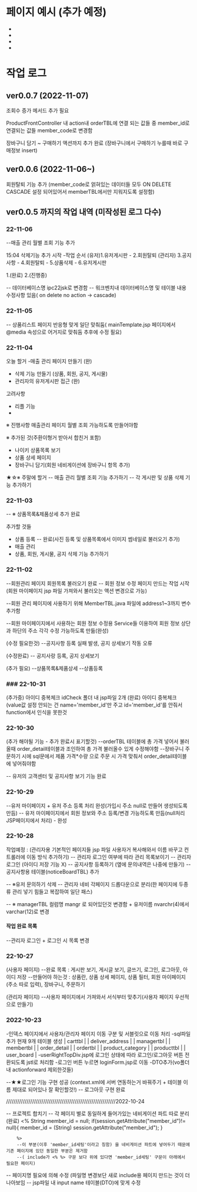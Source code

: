 # 페이지 예시 (추가 예정)  
-
-
-
-
# 작업 로그

## ver0.0.7 (2022-11-07)

조회수 증가 메서드 추가 필요

ProductFrontController 내 action내 orderTBL에 연결 되는 값들 중 member_id로 연결되는 값들 member_code로 변경함

장바구니 담기 ~ 구매하기 액션까지 추가 완료 (장바구니에서 구매하기 누를때 바로 구매정보 insert)


## ver0.0.6 (2022-11-06~)
 
 회원탈퇴 기능 추가 (member_code로 얽혀있는 데이터들 모두 ON DELETE CASCADE 설정 되어있어서 memberTBL에서만 지워지도록 설정함)
 
 ## ver0.0.5 까지의 작업 내역 (미작성된 로그 다수) 
 ### 22-11-06
 
 --매출 관리 월별 조회 기능 추가
 
 15:04 삭제기능 추가 시작 
 -작업 순서 
  (유저)1.유저게시판 - 2.회원탈퇴
  (관리자) 3.공지사항 - 4.회원탈퇴 - 5.상품삭제 - 6.유저게시판 
  
 1.(완료)
 2.(진행중)
 
 -- 데이터베이스명 ipc22jsk로 변경함 
 -- 워크벤치내 데이터베이스명 및 테이블 내용 수정사항 있음( on delete no action -> cascade)
 
###  22-11-05
 
 -- 상품리스트 페이지 반응형 맞게 일단 맞춰둠( mainTemplate.jsp 페이지에서 @media 속성으로 어거지로 맞춰둠 추후에 수정 필요)

###  22-11-04
 
 오늘 할거
 -매출 관리 페이지 만들기 (완)
 - 삭제 기능 만들기
 	(상품, 회원, 공지, 게시물)
 - 관리자의 유저게시판 접근 (완)
 
 고려사항
 - 리플 기능
 - 
 
 ※ 진행사항
 매출관리 페이지 월별 조회 가능하도록 만들어야함
 
 ※ 추가된 것(주환이형거 받아서 합친거 포함)
 - 나이키 상품목록 보기
 - 상품 상세 페이지
 - 장바구니 담기(회원 네비게이션에 장바구니 항목 추가)
  
 ★☆※ 주말에 할거 
 -- 매출 관리 월별 조회 기능 추가하기
 -- 각 게시판 및 상품 삭제 기능 추가하기
 
 
###  22-11-03
 
 -- ※ 상품목록&제품상세 추가 완료
 
 추가할 것들 
 - 상품 등록 -- 완료(사진 등록 및 상품목록에서 이미지 썸네일로 불러오기 추가)
 - 매출 관리 
 - 상품, 회원, 게시물, 공지 삭제 기능 추가하기
 
###  22-11-02
 
 --회원관리 페이지 회원목록 불러오기 완료
 -- 회원 정보 수정 페이지 만드는 작업 시작(회원 마이페이지 jsp 파일 가져와서 불러오는 액션 변경으로 가능)
 
 --회원 관리 페이지에 사용하기 위해 MemberTBL.java 파일에 address1~3까지 변수 추가함
 
 --회원 마이페이지에서 사용하는 회원 정보 수정용 Service들 이용하여 회원 정보 상단과 하단의 주소 각각 수정 가능하도록 만듦(완성)
 
 (수정 필요한것) 
 --공지사항 등록 실패 발생, 공지 상세보기 작동 오류
 
 (수정완료)
 -- 공지사랑 등록, 공지 상세보기
 
 (추가 필요)
 --상품목록&제품상세
 --상품등록
 
### ### 22-10-31
 
 (추가중) 아이디 중복체크 idCheck 폴더 내 jsp파일 2개
 (완료) 아이디 중복체크(value값 설정 안되는 건 name='member_id'만 주고 id='member_id'를 안줘서 function에서 인식을 못한것 
 

### 22-10-30
(추가 해야될 기능 - 추가 완료시 표기할것)
--orderTBL 테이블에 총 가격 넣어서 불러올때 order_detail테이블과 조인하여 총 가격 불러올수 있게 수정해야함
--장바구니 주문하기 시에 sql문에서 제품 가격*수량 으로 주문 시 가격 맞춰서 order_detail테이블에 넣어줘야함
 
 -- 유저의 고객센터 및 공지사항 보기 기능 완료
 


### 22-10-29
--유저 마이페이지 + 유저 주소 등록 처리 완성(가입시 주소 null로 만들어 생성되도록 만듬)
-- 유저 마이페이지에서 회원 정보와 주소 등록/변경 가능하도록 만듬(null처리 JSP페이지에서 처리) - 완성


### 22-10-28
작업예정 : (관리자용 기본적인 페이지들 jsp 파일 사용자거 복사해와서 이름 바꾸고 컨트롤러에 이동 방식 추가하기)
-- 관리자 로그인 여부에 따라 관리 목록보이기
-- 관리자 로그인 (아이디 저장 기능 X)
-- 공지사항 등록하기 (옆에 문의내역은 나중에 만들기)
-- 공지사항용 테이블(noticeBoardTBL) 추가
 
-- ※유저 문의하기 삭제
-- 관리자 네비 각페이지 드롭다운으로 분리(한 페이지에 두종류 관리 넣기 힘들고 복잡하여 일단 패스)
 
-- ※ managerTBL 컬럼명 mangr 로 되어있던것 변경함 + 유저이름 nvarchr(4)에서 varchar(12)로 변경

#### 작업 완료 목록
--관리자 로그인 + 로그인 시 목록 변경

### 22-10-27
(사용자 페이지)
--완료 목록 : 게시판 보기, 게시글 보기, 글쓰기, 로그인, 로그아웃, 아이디 저장 
--만들어야 하는것 : 상품란, 상품 상세 페이지, 상품 필터, 회원 마이페이지(주소 따로 입력), 장바구니, 주문하기

(관리자 페이지)
--사용자 페이지에서 가져와서 서식부터 맞추기(사용자 페이지 우선적으로 만들기)


### 2022-10-23
-인덱스 페이지에서 사용자/관리자 페이지 이동 구분 및 서블릿으로 이동 처리
-sql파일 추가 현재 9개 테이블 생성
| carttbl                      |
| deliver_address              |
| managertbl                   |
| membertbl                    |
| order_detail                 |
| ordertbl                     |
| product_category             |
| producttbl                   |
| user_board				   |
-userRightTopDiv.jsp에 로그인 상태에 따라 로그인/로그아웃 버튼 전환되도록 jstl로 처리함
-로그인 버튼 누르면 loginForm.jsp로 이동
-DTO추가(vo폴더내 actionforward 제외한것들)


--★★로그인 기능 구현 성공 (context.xml에 서버 연동하는거 바꿔주기 + 테이블 이름 제대로 되어있나 잘 확인할것!)
-- 로그아웃 구현 완료

///////////////////////////////////////////////////////////2022-10-24

-- 프로젝트 합치기
-- 각 페이지 별로 동일하게 들어가있는 네비게이션 파트 따로 분리(완료)
		<%
			String member_id = null;
			if(session.getAttribute("member_id")!= null){
				member_id = (String) session.getAttribute("member_id");
			}
		
		%>
		--이 부분(이후 'member_id세팅'이라고 칭함) 을 네비게이션 파트에 넣어두기 때문에 기존 페이지에 있던 동일한 부분은 제거함 
		--( include가 <% %> 구문 보다 위에 있다면 'member_id세팅' 구문이 아래에서 필요한 페이지)

-- 페이지명 필요에 의해 수정 (파일명 변경보단 새로 include용 페이지 만드는 것이 더 나아보임
-- jsp파일 내 input name 테이블(DTO)에 맞게 수정








 
 
 
 

